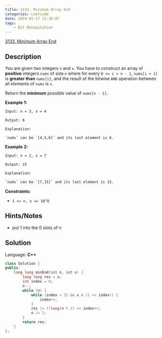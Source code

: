 ```yaml
---
title: 3133. Minimum Array End
categories: Leetcode
date: 2024-05-17 11:36:07
tags:
    - Bit Manipulation
---
```


[3133. Minimum Array End](https://leetcode.com/problems/minimum-array-end/description/)

## Description

You are given two integers `n` and `x`. You have to construct an array of **positive**  integers `nums` of size `n` where for every `0 <= i < n - 1`, `nums[i + 1]` is **greater than**  `nums[i]`, and the result of the bitwise `AND` operation between all elements of `nums` is `x`.

Return the **minimum**  possible value of `nums[n - 1]`.

**Example 1:**

```bash
Input: n = 3, x = 4

Output: 6

Explanation:

`nums` can be `[4,5,6]` and its last element is 6.
```

**Example 2:**

```bash
Input: n = 2, x = 7

Output: 15

Explanation:

`nums` can be `[7,15]` and its last element is 15.
```

**Constraints:**

- `1 <= n, x <= 10^8`

## Hints/Notes

- put 1 into the 0 slots of n

## Solution

Language: **C++**

```C++
class Solution {
public:
    long long minEnd(int n, int x) {
        long long res = x;
        int index = 0;
        n--;
        while (n) {
            while (index < 32 && x & (1 << index)) {
                index++;
            }
            res |= ((long)n % 2) << index++;
            n /= 2;
        }
        return res;
    }
};
```
